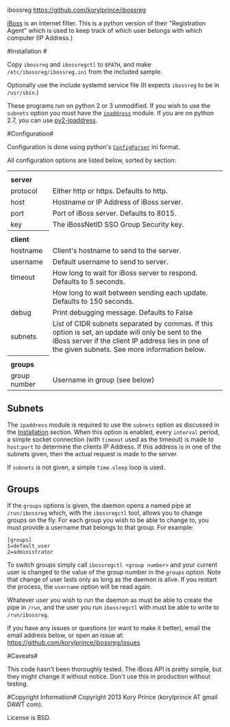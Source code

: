 ibossreg
<https://github.com/korylprince/ibossreg>

[iBoss](http://www.iboss.com/) is an Internet filter. This is a python version of their "Registration Agent" which is used to keep track of which user belongs with which computer (IP Address.)

#Installation <a name="installation"></a>#

Copy `ibossreg` and `ibossregctl` to `$PATH`, and make `/etc/ibossreg/ibossreg.ini` from the included sample.

Optionally use the include systemd service file (It expects `ibossreg` to be in `/usr/sbin`.)

These programs run on python 2 or 3 unmodified. If you wish to use the `subnets` option you must have the [`ipaddress`](http://docs.python.org/3.3/library/ipaddress) module. If you are on python 2.7, you can use [py2-ipaddress](https://pypi.python.org/pypi/py2-ipaddress).

#Configuration#

Configuration is done using python's [`ConfigParser`](http://docs.python.org/2.7/library/configparser.html) ini format.

All configuration options are listed below, sorted by section:

<table>
    <th><tr><td colspan=2><strong>server</strong></td></tr></th>
    <tr><td>protocol</td><td>Either http or https. Defaults to http.</td></tr>
    <tr><td>host</td><td>Hostname or IP Address of iBoss server.</td></tr>
    <tr><td>port</td><td>Port of iBoss server. Defaults to 8015.</td></tr>
    <tr><td>key</td><td>The iBossNetID SSO Group Security key.</td></tr>
    <th><tr><td colspan=2><strong>client</strong></td></tr></th>
    <tr><td>hostname</td><td>Client's hostname to send to the server.</td></tr>
    <tr><td>username</td><td>Default username to send to server.</td></tr>
    <tr><td>timeout</td><td>How long to wait for iBoss server to respond. Defaults to 5 seconds.</td></tr>
    <tr><td><interval/td><td>How long to wait between sending each update. Defaults to 150 seconds.</td></tr>
    <tr><td>debug</td><td>Print debugging message. Defaults to False</td></tr>
    <tr><td>subnets</td><td>List of CIDR subnets separated by commas. If this option is set, an update will only be sent to the iBoss server if the client IP address lies in one of the given subnets. See more information below.</td></tr>
    <th><tr><td colspan="2"><strong>groups</strong></td></tr></th>
    <tr><td>group number</td><td>Username in group (see below)</td></tr>
</table>

## Subnets ##

The `ipaddress` module is required to use the `subnets` option as discussed in the [Installation](#installation) section. When this option is enabled, every `interval` period, a simple socket connection (with `timeout` used as the timeout) is made to `host`:`port` to determine the clients IP Address. If this address is in one of the subnets given, then the actual request is made to the server.

If `subnets` is not given, a simple `time.sleep` loop is used.

## Groups ##

If the `groups` options is given, the daemon opens a named pipe at `/run/ibossreg` which, with the `ibossregctl` tool, allows you to change groups on the fly. For each group you wish to be able to change to, you must provide a username that belongs to that group. For example:

    [groups]
    1=default_user
    2=administrator

To switch groups simply call `ibossregctl <group number>` and your current user is changed to the value of the group number in the `groups` option. Note that change of user lasts only as long as the daemon is alive. If you restart the process, the `username` option will be read again.

Whatever user you wish to run the daemon as must be able to create the pipe in `/run`, and the user you run `ibossregctl` with must be able to write to `/run/ibossreg`.

If you have any issues or questions (or want to make it better), email the email address below, or open an issue at: <https://github.com/korylprince/ibossreg/issues>

#Caveats#

This code hasn't been thoroughly tested. The iBoss API is pretty simple, but they might change it without notice. Don't use this in production without testing.

#Copyright Information#
Copyright 2013 Kory Prince (korylprince AT gmail DAWT com).

License is BSD.
